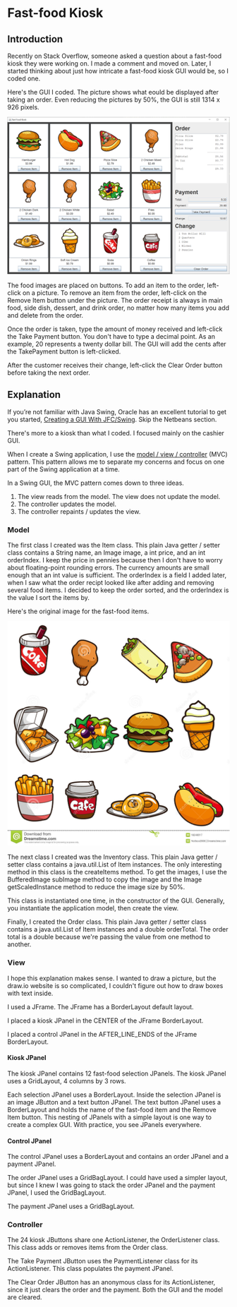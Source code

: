 # Fast-food Kiosk

## Introduction

Recently on Stack Overflow, someone asked a question about a fast-food kiosk they were working on.  I made a comment and moved on.  Later, I started thinking about just how intricate a fast-food kiosk GUI would be, so I coded one.

Here's the GUI I coded.  The picture shows what eould be displayed after taking an order.  Even reducing the pictures by 50%, the GUI is still 1314 x 926 pixels.

![Fast-food Kiosk GUI](2021-01-20.png)

The food images are placed on buttons.  To add an item to the order, left-click on a picture.  To remove an item from the order, left-click on the Remove Item button under the picture.  The order receipt is always in main food, side dish, dessert, and drink order, no matter how many items you add and delete from the order.

Once the order is taken, type the amount of money received and left-click the Take Payment button.  You don't have to type a decimal point.  As an example, 20 represents a twenty dollar bill.  The GUI will add the cents after the TakePayment button is left-clicked.

After the customer receives their change, left-click the Clear Order button before taking the next order.

## Explanation

If you’re not familiar with Java Swing, Oracle has an excellent tutorial to get you started, [Creating a GUI With JFC/Swing](https://docs.oracle.com/javase/tutorial/uiswing/index.html). Skip the Netbeans section.

There's more to a kiosk than what I coded.  I focused mainly on the cashier GUI.

When I create a Swing application, I use the [model / view / controller](https://en.wikipedia.org/wiki/Model%E2%80%93view%E2%80%93controller) (MVC) pattern.  This pattern allows me to separate my concerns and focus on one part of the Swing application at a time.

In a Swing GUI, the MVC pattern comes down to three ideas.

1. The view reads from the model.  The view does not update the model.
2. The controller updates the model.
3. The controller repaints / updates the view.

### Model

The first class I created was the Item class. This plain Java getter / setter class contains a String name, an Image image, a int price, and an int orderIndex.  I keep the price in pennies because then I don't have to worry about floating-point rounding errors.  The currency amounts are small enough that an int value is sufficient.  The orderIndex is a field I added later, when I saw what the order recipt looked like after adding and removing several food items.  I decided to keep the order sorted, and the orderIndex is the value I sort the items by.

Here's the original image for the fast-food items.

![Fast-food item picture](fastfoodimages.jpg)

The next class I created was the Inventory class.  This plain Java getter / setter class contains a java.util.List of Item instances.  The only interesting method in this class is the createItems method.  To get the images, I use the BufferedImage subImage method to copy the image and the Image getScaledInstance method to reduce the image size by 50%.

This class is instantiated one time, in the constructor of the GUI.  Generally, you instantiate the application model, then create the view.

Finally, I created the Order class.  This plain Java getter / setter class contains a java.util.List of Item instances and a double orderTotal.  The order total is a double because we're passing the value from one method to another.

### View

I hope this explanation makes sense.  I wanted to draw a picture, but the draw.io website is so complicated, I couldn't figure out how to draw boxes with text inside.

I used a JFrame.  The JFrame has a BorderLayout default layout.

I placed a kiosk JPanel in the CENTER of the JFrame BorderLayout.

I placed a control JPanel in the AFTER_LINE_ENDS of the JFrame BorderLayout.

#### Kiosk JPanel

The kiosk JPanel contains 12 fast-food selection JPanels.  The kiosk JPanel uses a GridLayout, 4 columns by 3 rows.

Each selection JPanel uses a BorderLayout.  Inside the selection JPanel is an image JButton and a text button JPanel.  The text button JPanel uses a BorderLayout and holds the name of the fast-food item and the Remove Item button.  This nesting of JPanels with a simple layout is one way to create a complex GUI.  With practice, you see JPanels everywhere.

#### Control JPanel

The control JPanel uses a BorderLayout and contains an order JPanel and a payment JPanel.

The order JPanel uses a GridBagLayout.  I could have used a simpler layout, but since I knew I was going to stack the order JPanel and the payment JPanel, I used the GridBagLayout.

The payment JPanel uses a GridBagLayout.

### Controller

The 24 kiosk JButtons share one ActionListener, the OrderListener class.  This class adds or removes items from the Order class.

The Take Payment JButton uses the PaymentListener class for its ActionListener.  This class populates the payment JPanel.

The Clear Order JButton has an anonymous class for its ActionListener, since it just clears the order and the payment.  Both the GUI and the model are cleared.
